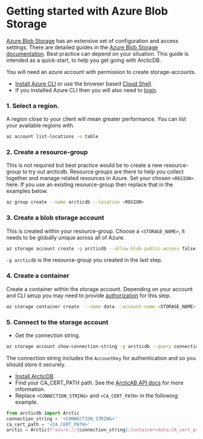 # Getting started with Azure Blob Storage

[Azure Blob Storage](https://azure.microsoft.com/en-gb/products/storage/blobs) has an extensive set of configuration and access settings.
There are detailed guides in the [Azure Blob Storage documentation](https://learn.microsoft.com/en-us/azure/storage/blobs/).
Best practice can depend on your situation.
This guide is intended as a quick-start, to help you get going with ArcticDB.

You will need an azure account with permission to create storage-accounts.
- [Install Azure CLI](https://learn.microsoft.com/en-us/cli/azure/install-azure-cli) or use the browser based [Cloud Shell](https://shell.azure.com/).
- If you installed Azure CLI then you will also need to [login](https://learn.microsoft.com/en-us/cli/azure/authenticate-azure-cli).

### 1. Select a region.  
A region close to your client will mean greater performance.
You can list your available regions with.
```sh
az account list-locations -o table
```

### 2. Create a resource-group

This is not required but best practice would be to create a new resource-group to try out arcticdb.  Resource groups are there to help you collect together and manage related resources in Azure.
Set your chosen `<REGION>` here.  If you use an existing resource-group then replace that in the examples below.
```sh
az group create --name arcticdb --location <REGION>
```

### 3. Create a blob storage account 
This is created within your resource-group.  Choose a `<STORAGE_NAME>`, it needs to be globally unique across all of Azure.
```sh
az storage account create -g arcticdb --allow-blob-public-access false --sku Standard_LRS -n <STORAGE_NAME>
```
`-g arcticdb` is the resource-group you created in the last step.

### 4. Create a container
Create a container within the storage account.  Depending on your account and CLI setup you may need to provide [authorization](https://learn.microsoft.com/en-us/azure/storage/blobs/authorize-data-operations-cli) for this step.
```sh
az storage container create  --name data --account-name <STORAGE_NAME>
```

### 5. Connect to the storage account

- Get the connection string.
```sh
az storage account show-connection-string -g arcticdb --query connectionString -n <STORAGE_NAME> | sed 's,",,g'
```
The connection string includes the `AccountKey` for authentication and so you should store it securely.

- [Install ArcticDB](https://github.com/man-group/ArcticDB#readme).
- Find your CA_CERT_PATH path. See the [ArcticAB API docs](api/arctic.md#arcticdb.Arctic) for more information.
- Replace `<CONNECTION_STRING>` and `<CA_CERT_PATH>` in the following example.
```python
from arcticdb import Arctic
connection_string = '<CONNECTION_STRING>'
ca_cert_path = '<CA_CERT_PATH>'
arctic = Arctic(f"azure://{connection_string};Container=data;CA_cert_path={ca_cert_path}")
```
